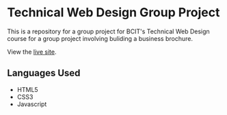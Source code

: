 # Technical Web Design Group Project
This is a repository for a group project for BCIT's Technical Web Design course for a group project involving buliding a business brochure.

View the <a href="http://tcullingham.bcitwebdeveloper.ca/tim_cullingham-sonam_jaiswal-business-brochure-project/index.html">live site</a>.

<h2>
  Languages Used
</h2>

<ul>
  <li>HTML5</li>
  <li>CSS3</li>
  <li>Javascript</li>
</ul>
